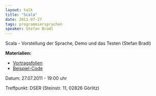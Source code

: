 ```yaml
---
layout: talk
title: "Scala"
date: 2011-07-27
tags: programmiersprachen
speaker: Stefan Bradl
---
```


Scala - Vorstellung der Sprache, Demo und das Testen (Stefan Bradl) 


**Materialien:**

+ [Vortragsfolien](/downloads/juggr_scala.pdf)
+ [Beispiel-Code](/downloads/code_scala.zip)


Datum: 27.07.2011 - 19:00 uhr

Treffpunkt: DSER (Steinstr. 11, 02826 Görlitz)

 

